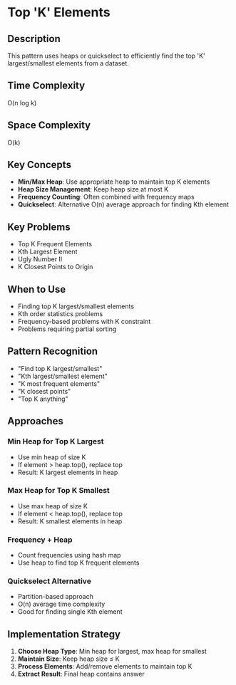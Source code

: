 # Top 'K' Elements

## Description
This pattern uses heaps or quickselect to efficiently find the top 'K' largest/smallest elements from a dataset.

## Time Complexity
O(n log k)

## Space Complexity
O(k)

## Key Concepts
- **Min/Max Heap**: Use appropriate heap to maintain top K elements
- **Heap Size Management**: Keep heap size at most K
- **Frequency Counting**: Often combined with frequency maps
- **Quickselect**: Alternative O(n) average approach for finding Kth element

## Key Problems
- Top K Frequent Elements
- Kth Largest Element
- Ugly Number II
- K Closest Points to Origin

## When to Use
- Finding top K largest/smallest elements
- Kth order statistics problems
- Frequency-based problems with K constraint
- Problems requiring partial sorting

## Pattern Recognition
- "Find top K largest/smallest"
- "Kth largest/smallest element"
- "K most frequent elements"
- "K closest points"
- "Top K anything"

## Approaches

### Min Heap for Top K Largest
- Use min heap of size K
- If element > heap.top(), replace top
- Result: K largest elements in heap

### Max Heap for Top K Smallest
- Use max heap of size K
- If element < heap.top(), replace top
- Result: K smallest elements in heap

### Frequency + Heap
- Count frequencies using hash map
- Use heap to find top K frequent elements

### Quickselect Alternative
- Partition-based approach
- O(n) average time complexity
- Good for finding single Kth element

## Implementation Strategy
1. **Choose Heap Type**: Min heap for largest, max heap for smallest
2. **Maintain Size**: Keep heap size ≤ K
3. **Process Elements**: Add/remove elements to maintain top K
4. **Extract Result**: Final heap contains answer
